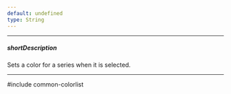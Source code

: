 ```yaml
---
default: undefined
type: String
---
```

---
##### shortDescription
Sets a color for a series when it is selected.

---
#include common-colorlist